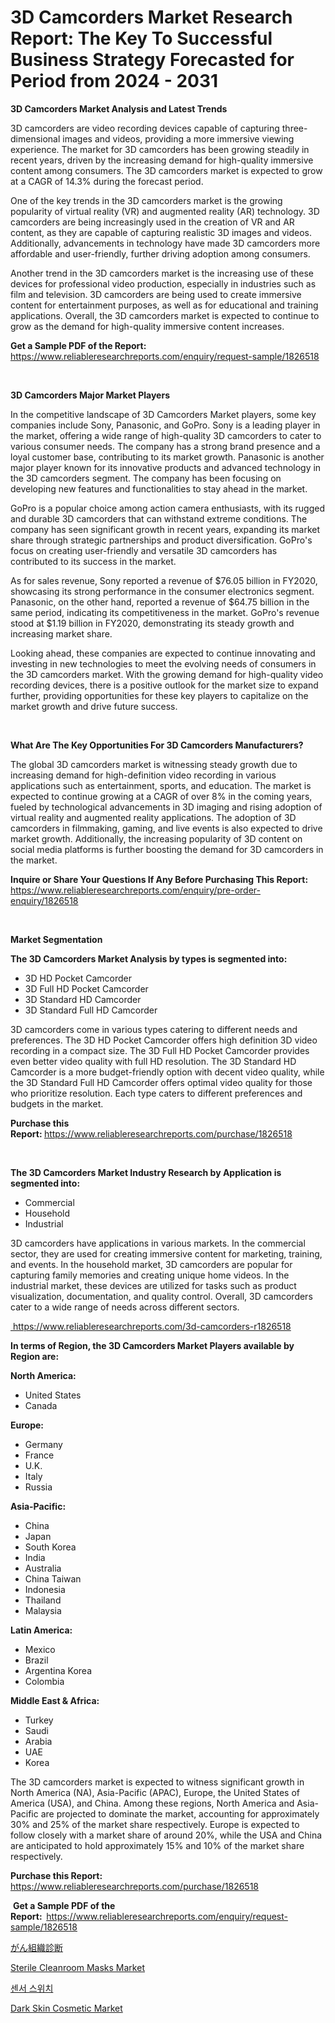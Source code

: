 <p><h1>3D Camcorders Market Research Report: The Key To Successful Business Strategy Forecasted for Period from 2024 - 2031</h1></p><p><strong>3D Camcorders Market Analysis and Latest Trends</strong></p>
<p><p>3D camcorders are video recording devices capable of capturing three-dimensional images and videos, providing a more immersive viewing experience. The market for 3D camcorders has been growing steadily in recent years, driven by the increasing demand for high-quality immersive content among consumers. The 3D camcorders market is expected to grow at a CAGR of 14.3% during the forecast period.</p><p>One of the key trends in the 3D camcorders market is the growing popularity of virtual reality (VR) and augmented reality (AR) technology. 3D camcorders are being increasingly used in the creation of VR and AR content, as they are capable of capturing realistic 3D images and videos. Additionally, advancements in technology have made 3D camcorders more affordable and user-friendly, further driving adoption among consumers.</p><p>Another trend in the 3D camcorders market is the increasing use of these devices for professional video production, especially in industries such as film and television. 3D camcorders are being used to create immersive content for entertainment purposes, as well as for educational and training applications. Overall, the 3D camcorders market is expected to continue to grow as the demand for high-quality immersive content increases.</p></p>
<p><strong>Get a Sample PDF of the Report:&nbsp;</strong> <a href="https://www.reliableresearchreports.com/enquiry/request-sample/1826518">https://www.reliableresearchreports.com/enquiry/request-sample/1826518</a></p>
<p>&nbsp;</p>
<p><strong>3D Camcorders Major Market Players</strong></p>
<p><p>In the competitive landscape of 3D Camcorders Market players, some key companies include Sony, Panasonic, and GoPro. Sony is a leading player in the market, offering a wide range of high-quality 3D camcorders to cater to various consumer needs. The company has a strong brand presence and a loyal customer base, contributing to its market growth. Panasonic is another major player known for its innovative products and advanced technology in the 3D camcorders segment. The company has been focusing on developing new features and functionalities to stay ahead in the market.</p><p>GoPro is a popular choice among action camera enthusiasts, with its rugged and durable 3D camcorders that can withstand extreme conditions. The company has seen significant growth in recent years, expanding its market share through strategic partnerships and product diversification. GoPro's focus on creating user-friendly and versatile 3D camcorders has contributed to its success in the market.</p><p>As for sales revenue, Sony reported a revenue of $76.05 billion in FY2020, showcasing its strong performance in the consumer electronics segment. Panasonic, on the other hand, reported a revenue of $64.75 billion in the same period, indicating its competitiveness in the market. GoPro's revenue stood at $1.19 billion in FY2020, demonstrating its steady growth and increasing market share.</p><p>Looking ahead, these companies are expected to continue innovating and investing in new technologies to meet the evolving needs of consumers in the 3D camcorders market. With the growing demand for high-quality video recording devices, there is a positive outlook for the market size to expand further, providing opportunities for these key players to capitalize on the market growth and drive future success.</p></p>
<p>&nbsp;</p>
<p><strong>What Are The Key Opportunities For 3D Camcorders Manufacturers?</strong></p>
<p><p>The global 3D camcorders market is witnessing steady growth due to increasing demand for high-definition video recording in various applications such as entertainment, sports, and education. The market is expected to continue growing at a CAGR of over 8% in the coming years, fueled by technological advancements in 3D imaging and rising adoption of virtual reality and augmented reality applications. The adoption of 3D camcorders in filmmaking, gaming, and live events is also expected to drive market growth. Additionally, the increasing popularity of 3D content on social media platforms is further boosting the demand for 3D camcorders in the market.</p></p>
<p><strong>Inquire or Share Your Questions If Any Before Purchasing This Report:</strong> <a href="https://www.reliableresearchreports.com/enquiry/pre-order-enquiry/1826518">https://www.reliableresearchreports.com/enquiry/pre-order-enquiry/1826518</a></p>
<p>&nbsp;</p>
<p><strong>Market Segmentation</strong></p>
<p><strong>The 3D Camcorders Market Analysis by types is segmented into:</strong></p>
<p><ul><li>3D HD Pocket Camcorder</li><li>3D Full HD Pocket Camcorder</li><li>3D Standard HD Camcorder</li><li>3D Standard Full HD Camcorder</li></ul></p>
<p><p>3D camcorders come in various types catering to different needs and preferences. The 3D HD Pocket Camcorder offers high definition 3D video recording in a compact size. The 3D Full HD Pocket Camcorder provides even better video quality with full HD resolution. The 3D Standard HD Camcorder is a more budget-friendly option with decent video quality, while the 3D Standard Full HD Camcorder offers optimal video quality for those who prioritize resolution. Each type caters to different preferences and budgets in the market.</p></p>
<p><strong>Purchase this Report:&nbsp;</strong><a href="https://www.reliableresearchreports.com/purchase/1826518">https://www.reliableresearchreports.com/purchase/1826518</a></p>
<p>&nbsp;</p>
<p><strong>The 3D Camcorders Market Industry Research by Application is segmented into:</strong></p>
<p><ul><li>Commercial</li><li>Household</li><li>Industrial</li></ul></p>
<p><p>3D camcorders have applications in various markets. In the commercial sector, they are used for creating immersive content for marketing, training, and events. In the household market, 3D camcorders are popular for capturing family memories and creating unique home videos. In the industrial market, these devices are utilized for tasks such as product visualization, documentation, and quality control. Overall, 3D camcorders cater to a wide range of needs across different sectors.</p></p>
<p><a href="https://www.reliableresearchreports.com/3d-camcorders-r1826518">&nbsp;https://www.reliableresearchreports.com/3d-camcorders-r1826518</a></p>
<p><strong>In terms of Region, the 3D Camcorders Market Players available by Region are:</strong></p>
<p>
    <p> <strong> North America: </strong>
        <ul>
            <li>United States</li>
            <li>Canada</li>
        </ul>
        </p> 
    <p> <strong> Europe: </strong>
        <ul>
            <li>Germany</li>
            <li>France</li>
            <li>U.K.</li>
            <li>Italy</li>
            <li>Russia</li>
        </ul>
        </p> 
    <p> <strong> Asia-Pacific: </strong>
        <ul>
            <li>China</li>
            <li>Japan</li>
            <li>South Korea</li>
            <li>India</li>
            <li>Australia</li>
            <li>China Taiwan</li>
            <li>Indonesia</li>
            <li>Thailand</li>
            <li>Malaysia</li>
        </ul>
        </p> 
    <p> <strong> Latin America: </strong>
        <ul>
            <li>Mexico</li>
            <li>Brazil</li>
            <li>Argentina Korea</li>
            <li>Colombia</li>
        </ul>
        </p> 
    <p> <strong> Middle East & Africa: </strong>
        <ul>
            <li>Turkey</li>
            <li>Saudi</li>
            <li>Arabia</li>
            <li>UAE</li>
            <li>Korea</li>
        </ul>
    </p>
    </p>
<p><p>The 3D camcorders market is expected to witness significant growth in North America (NA), Asia-Pacific (APAC), Europe, the United States of America (USA), and China. Among these regions, North America and Asia-Pacific are projected to dominate the market, accounting for approximately 30% and 25% of the market share respectively. Europe is expected to follow closely with a market share of around 20%, while the USA and China are anticipated to hold approximately 15% and 10% of the market share respectively.</p></p>
<p><strong>Purchase this Report: </strong><a href="https://www.reliableresearchreports.com/purchase/1826518">https://www.reliableresearchreports.com/purchase/1826518</a></p>
<p>&nbsp;<strong>Get a Sample PDF of the Report:&nbsp;&nbsp;</strong><a href="https://www.reliableresearchreports.com/enquiry/request-sample/1826518">https://www.reliableresearchreports.com/enquiry/request-sample/1826518</a></p>
<p><strong></strong></p>
<p><p><a href="https://medium.com/@shawnsmihv6/%E3%81%8C%E3%82%93%E7%B5%84%E7%B9%94%E8%A8%BA%E6%96%AD%E3%81%AE%E5%B8%82%E5%A0%B4%E5%8B%95%E5%90%91-%E5%B8%82%E5%A0%B4%E3%83%88%E3%83%AC%E3%83%B3%E3%83%89-%E6%88%90%E9%95%B7-%E4%BA%88%E6%B8%AC-2024%E5%B9%B4%E3%81%8B%E3%82%892031%E5%B9%B4-a6aa59d2d5b8">がん組織診断</a></p><p><a href="https://www.linkedin.com/pulse/sterile-cleanroom-masks-market-analysis-sze-forecasted-jwhsc?trackingId=kJTB%2FEw6gAoMSTYwxEnUTw%3D%3D">Sterile Cleanroom Masks Market</a></p><p><a href="https://medium.com/@chancelesch/%EA%B0%90%EA%B0%81-%EC%A0%84%ED%99%98-%EC%8B%9C%EC%9E%A5-%EB%B3%B4%EA%B3%A0%EC%84%9C%EB%8A%94-%EC%9D%B4-%EC%8B%9C%EC%9E%A5%EC%9D%98-%EC%B5%9C%EC%8B%A0-%ED%8A%B8%EB%A0%8C%EB%93%9C%EC%99%80-%EC%84%B1%EC%9E%A5-%EA%B8%B0%ED%9A%8C%EB%A5%BC-%EB%B0%9D%ED%98%80%EC%A4%8D%EB%8B%88%EB%8B%A4-6d02c75781fb">센서 스위치</a></p><p><a href="https://www.linkedin.com/pulse/dark-skin-cosmeticnbspmarket-focuses-market-share-size-projected-ioumc?trackingId=6CkFhH52f%2BGlzES4gYjFqw%3D%3D">Dark Skin Cosmetic Market</a></p></p>